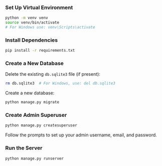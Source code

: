 ### Set Up Virtual Environment
```bash
python -m venv venv
source venv/bin/activate
# For Windows use: venv\Scripts\activate
```

### Install Dependencies
```bash
pip install -r requirements.txt
```

### Create a New Database
Delete the existing `db.sqlite3` file (if present):
```bash
rm db.sqlite3  # For Windows, use: del db.sqlite3
```

Create a new database:
```bash
python manage.py migrate
```

### Create Admin Superuser
```bash
python manage.py createsuperuser
```
Follow the prompts to set up your admin username, email, and password.

### Run the Server
```bash
python manage.py runserver
```



